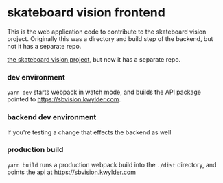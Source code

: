 # skateboard vision frontend

This is the web application code to contribute to the skateboard vision project. Originally this was a directory and build step of the backend, but not it has a separate repo.

[the skateboard vision project](https://github.com/kevinwylder/sbvision), but now it has a separate repo.



### dev environment

`yarn dev` starts webpack in watch mode, and builds the API package pointed to https://sbvision.kwylder.com.

### backend dev environment

If you're testing a change that effects the backend as well 

### production build

`yarn build` runs a production webpack build into the `./dist` directory, and points the api at https://sbvision.kwylder.com